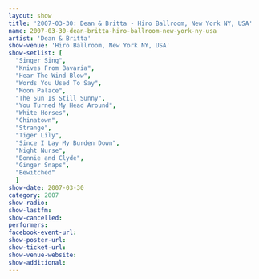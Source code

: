 ```yaml
---
layout: show
title: '2007-03-30: Dean & Britta - Hiro Ballroom, New York NY, USA'
name: 2007-03-30-dean-britta-hiro-ballroom-new-york-ny-usa
artist: 'Dean & Britta'
show-venue: 'Hiro Ballroom, New York NY, USA'
show-setlist: [
  "Singer Sing",
  "Knives From Bavaria",
  "Hear The Wind Blow",
  "Words You Used To Say",
  "Moon Palace",
  "The Sun Is Still Sunny",
  "You Turned My Head Around",
  "White Horses",
  "Chinatown",
  "Strange",
  "Tiger Lily",
  "Since I Lay My Burden Down",
  "Night Nurse",
  "Bonnie and Clyde",
  "Ginger Snaps",
  "Bewitched"
  ]
show-date: 2007-03-30
category: 2007
show-radio: 
show-lastfm: 
show-cancelled: 
performers: 
facebook-event-url: 
show-poster-url: 
show-ticket-url: 
show-venue-website: 
show-additional: 
---
```


